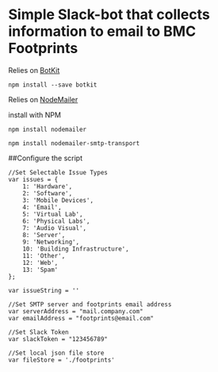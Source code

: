 # Simple Slack-bot that collects information to email to BMC Footprints 

Relies on [BotKit](https://github.com/howdyai/botkit)

```npm install --save botkit```

Relies on [NodeMailer](https://github.com/nodemailer/nodemailer)

install with NPM

```
npm install nodemailer

npm install nodemailer-smtp-transport
```

##Configure the script

```
//Set Selectable Issue Types
var issues = {
    1: 'Hardware',
    2: 'Software',
    3: 'Mobile Devices',
    4: 'Email',
    5: 'Virtual Lab',
    6: 'Physical Labs',
    7: 'Audio Visual',
    8: 'Server',
    9: 'Networking',
    10: 'Building Infrastructure',
    11: 'Other',
    12: 'Web',
    13: 'Spam'
};

var issueString = ''

//Set SMTP server and footprints email address
var serverAddress = "mail.company.com"
var emailAddress = "footprints@email.com"

//Set Slack Token
var slackToken = "123456789"

//Set local json file store
var fileStore = './footprints'
```